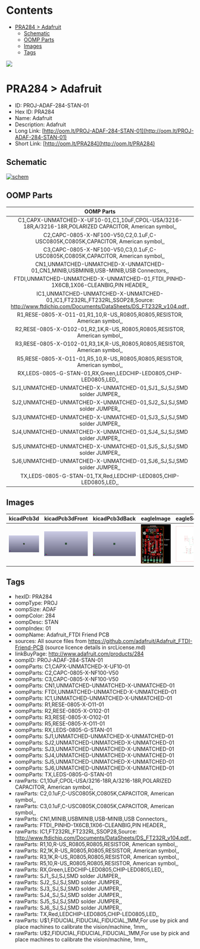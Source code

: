 



Contents
========

* [PRA284 > Adafruit](#pra284--adafruit)
	* [Schematic](#schematic)
	* [OOMP Parts](#oomp-parts)
	* [Images](#images)
	* [Tags](#tags)
  
![][im]
# PRA284 > Adafruit

- ID: PROJ-ADAF-284-STAN-01
- Hex ID: PRA284
- Name: Adafruit
- Description: Adafruit
- Long Link: [http://oom.lt/PROJ-ADAF-284-STAN-01](http://oom.lt/PROJ-ADAF-284-STAN-01)
- Short Link: [http://oom.lt/PRA284](http://oom.lt/PRA284)

## Schematic
  
[![schem](eagleSchemImage.png)](eagleSchemImage.png)
## OOMP Parts
  

|OOMP Parts|
| :---: |
|C1,CAPX-UNMATCHED-X-UF10-01,C1,10uF,CPOL-USA/3216-18R,A/3216-18R,POLARIZED CAPACITOR, American symbol,,|
|C2,CAPC-0805-X-NF100-V50,C2,0.1uF,C-USC0805K,C0805K,CAPACITOR, American symbol,,|
|C3,CAPC-0805-X-NF100-V50,C3,0.1uF,C-USC0805K,C0805K,CAPACITOR, American symbol,,|
|CN1,UNMATCHED-UNMATCHED-X-UNMATCHED-01,CN1,MINIB,USBMINIB,USB-MINIB,USB Connectors,,|
|FTDI,UNMATCHED-UNMATCHED-X-UNMATCHED-01,FTDI,,PINHD-1X6CB,1X06-CLEANBIG,PIN HEADER,,|
|IC1,UNMATCHED-UNMATCHED-X-UNMATCHED-01,IC1,FT232RL,FT232RL,SSOP28,Source: http://www.ftdichip.com/Documents/DataSheets/DS_FT232R_v104.pdf,,|
|R1,RESE-0805-X-O11-01,R1,10,R-US_R0805,R0805,RESISTOR, American symbol,,|
|R2,RESE-0805-X-O102-01,R2,1K,R-US_R0805,R0805,RESISTOR, American symbol,,|
|R3,RESE-0805-X-O102-01,R3,1K,R-US_R0805,R0805,RESISTOR, American symbol,,|
|R5,RESE-0805-X-O11-01,R5,10,R-US_R0805,R0805,RESISTOR, American symbol,,|
|RX,LEDS-0805-G-STAN-01,RX,Green,LEDCHIP-LED0805,CHIP-LED0805,LED,,|
|SJ1,UNMATCHED-UNMATCHED-X-UNMATCHED-01,SJ1,,SJ,SJ,SMD solder JUMPER,,|
|SJ2,UNMATCHED-UNMATCHED-X-UNMATCHED-01,SJ2,,SJ,SJ,SMD solder JUMPER,,|
|SJ3,UNMATCHED-UNMATCHED-X-UNMATCHED-01,SJ3,,SJ,SJ,SMD solder JUMPER,,|
|SJ4,UNMATCHED-UNMATCHED-X-UNMATCHED-01,SJ4,,SJ,SJ,SMD solder JUMPER,,|
|SJ5,UNMATCHED-UNMATCHED-X-UNMATCHED-01,SJ5,,SJ,SJ,SMD solder JUMPER,,|
|SJ6,UNMATCHED-UNMATCHED-X-UNMATCHED-01,SJ6,,SJ,SJ,SMD solder JUMPER,,|
|TX,LEDS-0805-G-STAN-01,TX,Red,LEDCHIP-LED0805,CHIP-LED0805,LED,,|

## Images
  
  

|kicadPcb3d|kicadPcb3dFront|kicadPcb3dBack|eagleImage|eagleSchemImage|
| :---: | :---: | :---: | :---: | :---: |
|[![kicadPcb3d](kicadPcb3d_140.png)](kicadPcb3d.png)|[![kicadPcb3dFront](kicadPcb3dFront_140.png)](kicadPcb3dFront.png)|[![kicadPcb3dBack](kicadPcb3dBack_140.png)](kicadPcb3dBack.png)|[![eagleImage](eagleImage_140.png)](eagleImage.png)|[![eagleSchemImage](eagleSchemImage_140.png)](eagleSchemImage.png)|

## Tags

- hexID: PRA284
- oompType: PROJ
- oompSize: ADAF
- oompColor: 284
- oompDesc: STAN
- oompIndex: 01
- oompName: Adafruit_FTDI Friend PCB
- sources: All source files from https://github.com/adafruit/Adafruit_FTDI-Friend-PCB (source licence details in srcLicense.md)
- linkBuyPage: http://www.adafruit.com/products/284
- oompID: PROJ-ADAF-284-STAN-01
- oompParts: C1,CAPX-UNMATCHED-X-UF10-01
- oompParts: C2,CAPC-0805-X-NF100-V50
- oompParts: C3,CAPC-0805-X-NF100-V50
- oompParts: CN1,UNMATCHED-UNMATCHED-X-UNMATCHED-01
- oompParts: FTDI,UNMATCHED-UNMATCHED-X-UNMATCHED-01
- oompParts: IC1,UNMATCHED-UNMATCHED-X-UNMATCHED-01
- oompParts: R1,RESE-0805-X-O11-01
- oompParts: R2,RESE-0805-X-O102-01
- oompParts: R3,RESE-0805-X-O102-01
- oompParts: R5,RESE-0805-X-O11-01
- oompParts: RX,LEDS-0805-G-STAN-01
- oompParts: SJ1,UNMATCHED-UNMATCHED-X-UNMATCHED-01
- oompParts: SJ2,UNMATCHED-UNMATCHED-X-UNMATCHED-01
- oompParts: SJ3,UNMATCHED-UNMATCHED-X-UNMATCHED-01
- oompParts: SJ4,UNMATCHED-UNMATCHED-X-UNMATCHED-01
- oompParts: SJ5,UNMATCHED-UNMATCHED-X-UNMATCHED-01
- oompParts: SJ6,UNMATCHED-UNMATCHED-X-UNMATCHED-01
- oompParts: TX,LEDS-0805-G-STAN-01
- rawParts: C1,10uF,CPOL-USA/3216-18R,A/3216-18R,POLARIZED CAPACITOR, American symbol,,
- rawParts: C2,0.1uF,C-USC0805K,C0805K,CAPACITOR, American symbol,,
- rawParts: C3,0.1uF,C-USC0805K,C0805K,CAPACITOR, American symbol,,
- rawParts: CN1,MINIB,USBMINIB,USB-MINIB,USB Connectors,,
- rawParts: FTDI,,PINHD-1X6CB,1X06-CLEANBIG,PIN HEADER,,
- rawParts: IC1,FT232RL,FT232RL,SSOP28,Source: http://www.ftdichip.com/Documents/DataSheets/DS_FT232R_v104.pdf,,
- rawParts: R1,10,R-US_R0805,R0805,RESISTOR, American symbol,,
- rawParts: R2,1K,R-US_R0805,R0805,RESISTOR, American symbol,,
- rawParts: R3,1K,R-US_R0805,R0805,RESISTOR, American symbol,,
- rawParts: R5,10,R-US_R0805,R0805,RESISTOR, American symbol,,
- rawParts: RX,Green,LEDCHIP-LED0805,CHIP-LED0805,LED,,
- rawParts: SJ1,,SJ,SJ,SMD solder JUMPER,,
- rawParts: SJ2,,SJ,SJ,SMD solder JUMPER,,
- rawParts: SJ3,,SJ,SJ,SMD solder JUMPER,,
- rawParts: SJ4,,SJ,SJ,SMD solder JUMPER,,
- rawParts: SJ5,,SJ,SJ,SMD solder JUMPER,,
- rawParts: SJ6,,SJ,SJ,SMD solder JUMPER,,
- rawParts: TX,Red,LEDCHIP-LED0805,CHIP-LED0805,LED,,
- rawParts: U$1,FIDUCIAL,FIDUCIAL,FIDUCIAL_1MM,For use by pick and place machines to calibrate the vision/machine, 1mm,,
- rawParts: U$2,FIDUCIAL,FIDUCIAL,FIDUCIAL_1MM,For use by pick and place machines to calibrate the vision/machine, 1mm,,



[im]: kicadPcb3d_450.png
